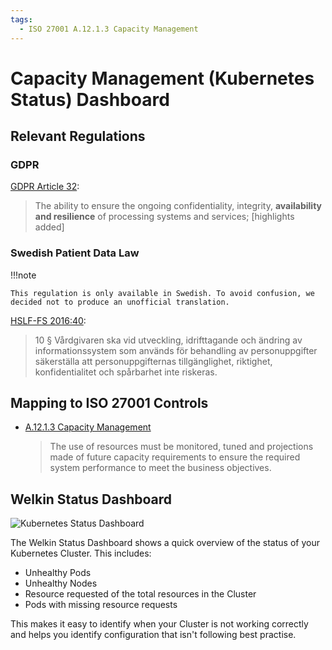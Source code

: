 ```yaml
---
tags:
  - ISO 27001 A.12.1.3 Capacity Management
---
```


# Capacity Management (Kubernetes Status) Dashboard

## Relevant Regulations

### GDPR

[GDPR Article 32](https://gdpr.fan/a32):

> The ability to ensure the ongoing confidentiality, integrity, **availability and resilience** of processing systems and services; [highlights added]

### Swedish Patient Data Law

!!!note

    This regulation is only available in Swedish. To avoid confusion, we decided not to produce an unofficial translation.

[HSLF-FS 2016:40](https://www.socialstyrelsen.se/globalassets/sharepoint-dokument/artikelkatalog/foreskrifter-och-allmanna-rad/2016-4-44.pdf):

<!-- vale off -->
> 10 § Vårdgivaren ska vid utveckling, idrifttagande och ändring av informationssystem som används för behandling av personuppgifter säkerställa att personuppgifternas tillgänglighet, riktighet, konfidentialitet och spårbarhet inte riskeras.
<!-- vale on -->

## Mapping to ISO 27001 Controls

- [A.12.1.3 Capacity Management](https://www.isms.online/iso-27001/annex-a-12-operations-security/)

  > The use of resources must be monitored, tuned and projections made of future capacity requirements to ensure the required system performance to meet the business objectives.

## Welkin Status Dashboard

![Kubernetes Status Dashboard](img/kubernetes-status.png)

The Welkin Status Dashboard shows a quick overview of the status of your Kubernetes Cluster.
This includes:

- Unhealthy Pods
- Unhealthy Nodes
- Resource requested of the total resources in the Cluster
- Pods with missing resource requests

This makes it easy to identify when your Cluster is not working correctly and helps you identify configuration that isn't following best practise.
